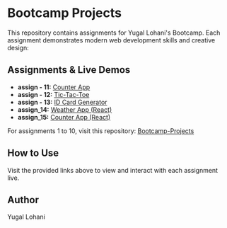 # Bootcamp Projects

This repository contains assignments for Yugal Lohani's Bootcamp. Each assignment demonstrates modern web development skills and creative design:

## Assignments & Live Demos
- **assign - 11:** [Counter App](https://assign11-mu.vercel.app/)
- **assign - 12:** [Tic-Tac-Toe](https://assign12-beta.vercel.app/)
- **assign - 13:** [ID Card Generator](https://assign13-theta.vercel.app/)
- **assign_14:** [Weather App (React)](https://assign14-chi.vercel.app/)
- **assign_15:** [Counter App (React)](https://assign15-fawn.vercel.app/)

For assignments 1 to 10, visit this repository: [Bootcamp-Projects](https://github.com/yugallohani/Bootcamp-Projects)

## How to Use
Visit the provided links above to view and interact with each assignment live.

## Author
Yugal Lohani
